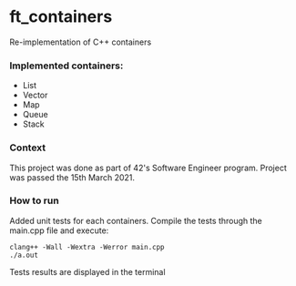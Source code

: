 # ft_containers
Re-implementation of C++ containers

### Implemented containers:
- List
- Vector
- Map
- Queue
- Stack

### Context
This project was done as part of 42's Software Engineer program. Project was passed the 15th March 2021.

### How to run
Added unit tests for each containers. Compile the tests through the main.cpp file and execute:
```
clang++ -Wall -Wextra -Werror main.cpp
./a.out
```
Tests results are displayed in the terminal
